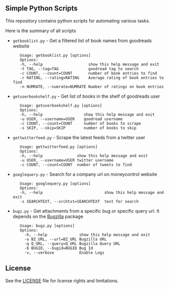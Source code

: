Simple Python Scripts 
---------------------

This repository contains python scripts for automating various tasks. 

Here is the summary of all scripts
   * `getbooklist.py` - Get a filtered list of book names from goodreads website
	 
			Usage: getbooklist.py [options]
			Options:
			-h, --help                    show this help message and exit
			-t TAG, --tag=TAG             goodread tag to search
			-c COUNT, --count=COUNT       number of book entries to find
			-r RATING, --rating=RATING    Average rating of book entries to find
			-n NUMRATE, --numrate=NUMRATE Number of ratings on book entries
						 
   * `getuserbookshelf.py` - Get list of books in the shelf of goodreads user
	 
			Usage: getuserbookshelf.py [options]
			Options:
			-h, --help                  show this help message and exit
			-u USER, --username=USER    goodread username
			-c COUNT, --count=COUNT     number of books to scrape
			-s SKIP, --skip=SKIP        number of books to skip
	
   * `gettwitterfeed.py` - Scrape the latest feeds from a twitter user
	 
			Usage: gettwitterfeed.py [options]
			Options:
			-h, --help               show this help message and exit
			-u USER, --username=USER twitter username
			-c COUNT, --count=COUNT  number of tweets to find
				
   * `googlequery.py` - Search for a company url on moneycontrol website 
			
			Usage: googlequery.py [options]
			Options:
			-h, --help                           show this help message and exit
			-s SEARCHTEXT, --srchtxt=SEARCHTEXT  text for search
   * `bugz.py` - Get attachments from a specific bug or specific query url. It depends on the [Bugzilla](https://pypi.org/project/python-bugzilla/1.1.0/) package
	 
			Usage: bugz.py [options]
			Options:
			  -h, --help              show this help message and exit
			  -u BZ_URL, --url=BZ_URL Bugzilla URL
			  -q Q_URL, --query=Q_URL Bugzilla Query URL
			  -b BUGID, --bugid=BUGID Bug Id
			  -v, --verbose           Enable Logs


## License

See the [LICENSE](LICENSE.md) file for license rights and limitations.
